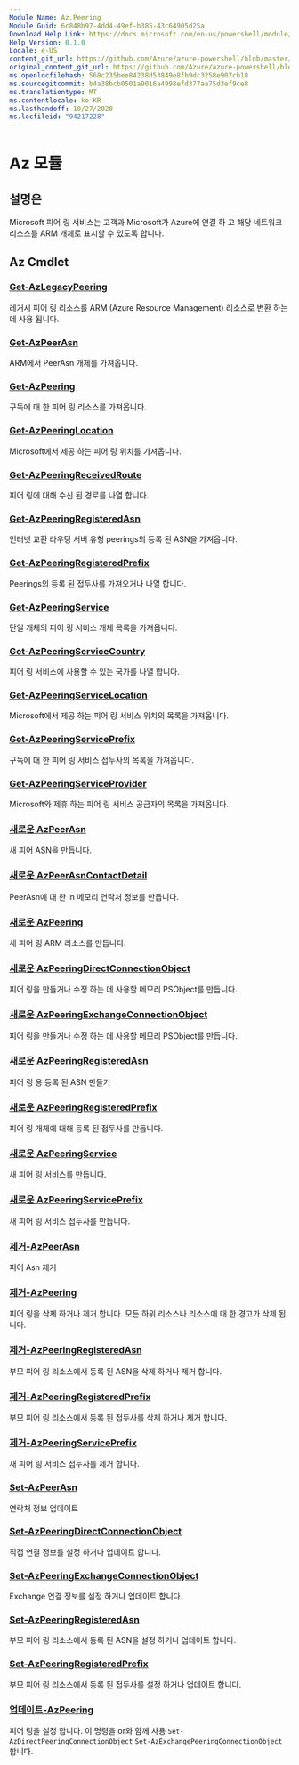 ```yaml
---
Module Name: Az.Peering
Module Guid: 6c848b97-4dd4-49ef-b385-43c64905d25a
Download Help Link: https://docs.microsoft.com/en-us/powershell/module/az.peering.md
Help Version: 0.1.0
Locale: e-US
content_git_url: https://github.com/Azure/azure-powershell/blob/master/src/Peering/Peering/help/Az.Peering.md
original_content_git_url: https://github.com/Azure/azure-powershell/blob/master/src/Peering/Peering/help/Az.Peering.md
ms.openlocfilehash: 568c235bee84238d53849e8fb9dc3258e907cb18
ms.sourcegitcommit: b4a38bcb0501a9016a4998efd377aa75d3ef9ce8
ms.translationtype: MT
ms.contentlocale: ko-KR
ms.lasthandoff: 10/27/2020
ms.locfileid: "94217228"
---
```

# Az 모듈
## 설명은
Microsoft 피어 링 서비스는 고객과 Microsoft가 Azure에 연결 하 고 해당 네트워크 리소스를 ARM 개체로 표시할 수 있도록 합니다.

## Az Cmdlet
### [Get-AzLegacyPeering](Get-AzLegacyPeering.md)
레거시 피어 링 리소스를 ARM (Azure Resource Management) 리소스로 변환 하는 데 사용 됩니다. 

### [Get-AzPeerAsn](Get-AzPeerAsn.md)
ARM에서 PeerAsn 개체를 가져옵니다.

### [Get-AzPeering](Get-AzPeering.md)
구독에 대 한 피어 링 리소스를 가져옵니다.

### [Get-AzPeeringLocation](Get-AzPeeringLocation.md)
Microsoft에서 제공 하는 피어 링 위치를 가져옵니다.

### [Get-AzPeeringReceivedRoute](Get-AzPeeringReceivedRoute.md)
피어 링에 대해 수신 된 경로를 나열 합니다.

### [Get-AzPeeringRegisteredAsn](Get-AzPeeringRegisteredAsn.md)
인터넷 교환 라우팅 서버 유형 peerings의 등록 된 ASN을 가져옵니다.

### [Get-AzPeeringRegisteredPrefix](Get-AzPeeringRegisteredPrefix.md)
Peerings의 등록 된 접두사를 가져오거나 나열 합니다.

### [Get-AzPeeringService](Get-AzPeeringService.md)
단일 개체의 피어 링 서비스 개체 목록을 가져옵니다.

### [Get-AzPeeringServiceCountry](Get-AzPeeringServiceCountry.md)
피어 링 서비스에 사용할 수 있는 국가를 나열 합니다.

### [Get-AzPeeringServiceLocation](Get-AzPeeringServiceLocation.md)
Microsoft에서 제공 하는 피어 링 서비스 위치의 목록을 가져옵니다.

### [Get-AzPeeringServicePrefix](Get-AzPeeringServicePrefix.md)
구독에 대 한 피어 링 서비스 접두사의 목록을 가져옵니다.

### [Get-AzPeeringServiceProvider](Get-AzPeeringServiceProvider.md)
Microsoft와 제휴 하는 피어 링 서비스 공급자의 목록을 가져옵니다.

### [새로운 AzPeerAsn](New-AzPeerAsn.md)
새 피어 ASN을 만듭니다. 

### [새로운 AzPeerAsnContactDetail](New-AzPeerAsnContactDetail.md)
PeerAsn에 대 한 in 메모리 연락처 정보를 만듭니다. 

### [새로운 AzPeering](New-AzPeering.md)
새 피어 링 ARM 리소스를 만듭니다.

### [새로운 AzPeeringDirectConnectionObject](New-AzPeeringDirectConnectionObject.md)
피어 링을 만들거나 수정 하는 데 사용할 메모리 PSObject를 만듭니다.

### [새로운 AzPeeringExchangeConnectionObject](New-AzPeeringExchangeConnectionObject.md)
피어 링을 만들거나 수정 하는 데 사용할 메모리 PSObject를 만듭니다.

### [새로운 AzPeeringRegisteredAsn](New-AzPeeringRegisteredAsn.md)
피어 링 용 등록 된 ASN 만들기

### [새로운 AzPeeringRegisteredPrefix](New-AzPeeringRegisteredPrefix.md)
피어 링 개체에 대해 등록 된 접두사를 만듭니다.

### [새로운 AzPeeringService](New-AzPeeringService.md)
새 피어 링 서비스를 만듭니다.

### [새로운 AzPeeringServicePrefix](New-AzPeeringServicePrefix.md)
새 피어 링 서비스 접두사를 만듭니다.

### [제거-AzPeerAsn](Remove-AzPeerAsn.md)
피어 Asn 제거

### [제거-AzPeering](Remove-AzPeering.md)
피어 링을 삭제 하거나 제거 합니다. 모든 하위 리소스나 리소스에 대 한 경고가 삭제 됩니다.

### [제거-AzPeeringRegisteredAsn](Remove-AzPeeringRegisteredAsn.md)
부모 피어 링 리소스에서 등록 된 ASN을 삭제 하거나 제거 합니다.

### [제거-AzPeeringRegisteredPrefix](Remove-AzPeeringRegisteredPrefix.md)
부모 피어 링 리소스에서 등록 된 접두사를 삭제 하거나 제거 합니다.

### [제거-AzPeeringServicePrefix](Remove-AzPeeringServicePrefix.md)
새 피어 링 서비스 접두사를 제거 합니다.

### [Set-AzPeerAsn](Set-AzPeerAsn.md)
연락처 정보 업데이트

### [Set-AzPeeringDirectConnectionObject](Set-AzPeeringDirectConnectionObject.md)
직접 연결 정보를 설정 하거나 업데이트 합니다. 

### [Set-AzPeeringExchangeConnectionObject](Set-AzPeeringExchangeConnectionObject.md)
Exchange 연결 정보를 설정 하거나 업데이트 합니다. 

### [Set-AzPeeringRegisteredAsn](Set-AzPeeringRegisteredAsn.md)
부모 피어 링 리소스에서 등록 된 ASN을 설정 하거나 업데이트 합니다.

### [Set-AzPeeringRegisteredPrefix](Set-AzPeeringRegisteredPrefix.md)
부모 피어 링 리소스에서 등록 된 접두사를 설정 하거나 업데이트 합니다.

### [업데이트-AzPeering](Update-AzPeering.md)
피어 링을 설정 합니다. 이 명령을 or와 함께 사용 `Set-AzDirectPeeringConnectionObject` `Set-AzExchangePeeringConnectionObject` 합니다.


